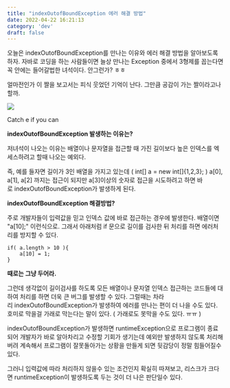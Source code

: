 ```yaml
---
title: "indexOutofBoundException 에러 해결 방법"
date: 2022-04-22 16:21:13
category: 'dev'
draft: false
---
```


오늘은 indexOutofBoundException를 만나는 이유와 에러 해결 방법을 알아보도록 하자. 자바로 코딩을 하는 사람들이면 늘상 만나는 Exception 중에서 3형제를 꼽는다면 꼭 안에는 들어갈법한 녀석이다. 안그런가? ㅎㅎ 

얼마전인가 이 짤을 보고서는 피식 웃었던 기억이 난다. 그만큼 공감이 가는 짤이라고나 할까.

![](https://blog.kakaocdn.net/dn/4E5xn/btqxDvgBLkP/w43ay57l7qJLLyb1dAYmuK/img.png)

Catch e if you can

**indexOutofBoundException 발생하는 이유는?**

저녀석이 나오는 이유는 배열이나 문자열을 접근할 때 가진 길이보다 높은 인덱스를 엑세스하려고 할때 나오는 예외다.

즉, 예를 들자면 길이가 3인 배열을 가지고 있는데 ( int\[\] a = new int\[\]{1,2,3}; ) a\[0\], a\[1\], a\[2\] 까지는 접근이 되지만 a\[3\]이상의 숫자로 접근을 시도하려고 하면 바로 indexOutofBoundException가 발생하게 된다. 

**indexOutofBoundException 해결방법?**

주로 개발자들이 입력값을 믿고 인덱스 값에 바로 접근하는 경우에 발생한다. 배열이면 "a\[10\];" 이런식으로. 그래서 아래처럼 if 문으로 길이를 검사한 뒤 처리를 하면 에러처리를 방지할 수 있다.

    if( a.length > 10 ){
    	a[10] = 1;
    }

**때로는 그냥 두어라.**

그런데 생각없이 길이검사를 하도록 모든 배열이나 문자열 인덱스 접근하는 코드들에 대하여 처리를 하면 더욱 큰 버그를 발생할 수 있다. 그럴때는 차라리 indexOutofBoundException가 발생하여 에러를 만나는 편이 더 나을 수도 있다. 호미로 막을걸 가래로 막는다는 말이 있다. ( 가래로도 못막을 수도 있다. ㅠㅠ )

indexOutofBoundException가 발생하면 runtimeException으로 프로그램이 종료되어 개발자가 바로 알아차리고 수정할 기회가 생기는데 예외만 발생하지 않도록 처리해버려 계속해서 프로그램이 잘못돌아가는 상황을 만들게 되면 뒷감당이 정말 힘들어질수 있다. 

그러니 입력값에 따라 처리하지 않을수 있는 조건인지 확실히 따져보고, 리스크가 크다면 runtimeException이 발생하도록 두는 것이 더 나은 판단일수 있다.
